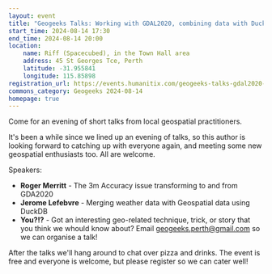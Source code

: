```yaml
---
layout: event
title: "Geogeeks Talks: Working with GDAL2020, combining data with DuckDB"
start_time: 2024-08-14 17:30
end_time: 2024-08-14 20:00
location:
    name: Riff (Spacecubed), in the Town Hall area
    address: 45 St Georges Tce, Perth
    latitude: -31.955841
    longitude: 115.85898
registration_url: https://events.humanitix.com/geogeeks-talks-gdal2020-duckdb
commons_category: Geogeeks 2024-08-14
homepage: true
---
```


Come for an evening of short talks from local geospatial practitioners.

It's been a while since we lined up an evening of talks, so this author is looking forward to catching up with everyone again, and meeting some new geospatial enthusiasts too. All are welcome.

Speakers:

- **Roger Merritt** - The 3m Accuracy issue transforming to and from GDA2020
- **Jerome Lefebvre** - Merging weather data with Geospatial data using DuckDB
- **You?!?** - Got an interesting geo-related technique, trick, or story that you think we whould know about? Email [geogeeks.perth@gmail.com](mailto:geogeeks.perth@gmail.com) so we can organise a talk!

After the talks we'll hang around to chat over pizza and drinks. The event is free and everyone is welcome, but please register so we can cater well!

